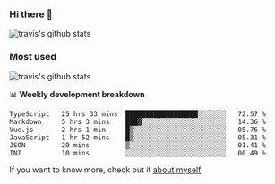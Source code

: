 ### Hi there 👋

<!--
**HondryTravis/HondryTravis** is a ✨ _special_ ✨ repository because its `README.md` (this file) appears on your GitHub profile.

Here are some ideas to get you started:

- 🔭 I’m currently working on ...
- 🌱 I’m currently learning ...
- 👯 I’m looking to collaborate on ...
- 🤔 I’m looking for help with ...
- 💬 Ask me about ...
- 📫 How to reach me: ...
- 😄 Pronouns: ...
- ⚡ Fun fact: ...
-->

![travis's github stats](https://github-readme-stats.vercel.app/api?username=HondryTravis&hide=stars)
### Most used
![travis's github stats](https://github-readme-stats.anuraghazra1.vercel.app/api/top-langs/?username=HondryTravis&layout=compact&hide_title=true)

📊 **Weekly development breakdown**

<!--START_SECTION:waka-->

```text
TypeScript   25 hrs 33 mins  ██████████████████░░░░░░░   72.57 %
Markdown     5 hrs 3 mins    ███▓░░░░░░░░░░░░░░░░░░░░░   14.36 %
Vue.js       2 hrs 1 min     █▒░░░░░░░░░░░░░░░░░░░░░░░   05.76 %
JavaScript   1 hr 52 mins    █▒░░░░░░░░░░░░░░░░░░░░░░░   05.31 %
JSON         29 mins         ▒░░░░░░░░░░░░░░░░░░░░░░░░   01.41 %
INI          10 mins         ░░░░░░░░░░░░░░░░░░░░░░░░░   00.49 %
```

<!--END_SECTION:waka-->

If you want to know more, check out it [about myself](https://hondrytravis.github.io/)

